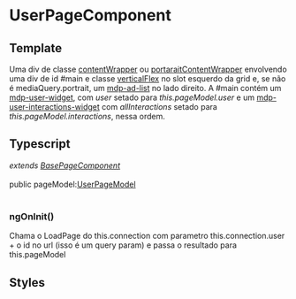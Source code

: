# UserPageComponent

## Template
Uma div de classe [contentWrapper](/Docs/src/Styles.md#.contentWrapper) ou [portaraitContentWrapper](/Docs/src/Styles.md#.contentWrapperPortrait) envolvendo uma div de id #main e classe [verticalFlex](/Docs/src/Styles.md#.verticalFlex) no slot esquerdo da grid e, se não é mediaQuery.portrait, um [mdp-ad-list](/Docs/src/app/components/structure/AdList.md) no lado direito. A #main contém um [mdp-user-widget](/Docs/src/app/components/widgets/UserWidget.md), com *user* setado para *this.pageModel.user* e um [mdp-user-interactions-widget](/Docs/src/app/components/widgets/UserInteractionsWidget.md) com *allInteractions* setado para *this.pageModel.interactions*, nessa ordem.
## Typescript
*extends [BasePageComponent](/Docs/src/app/components/pages/BasePage.md)*<br><br>
public pageModel:[UserPageModel](/Docs/src/app/models/pages/UserPageModel.md)<br><br>
### ngOnInit()
Chama o LoadPage do this.connection com parametro this.connection.user + o id no url (isso é um query param) e passa o resultado para this.pageModel
## Styles